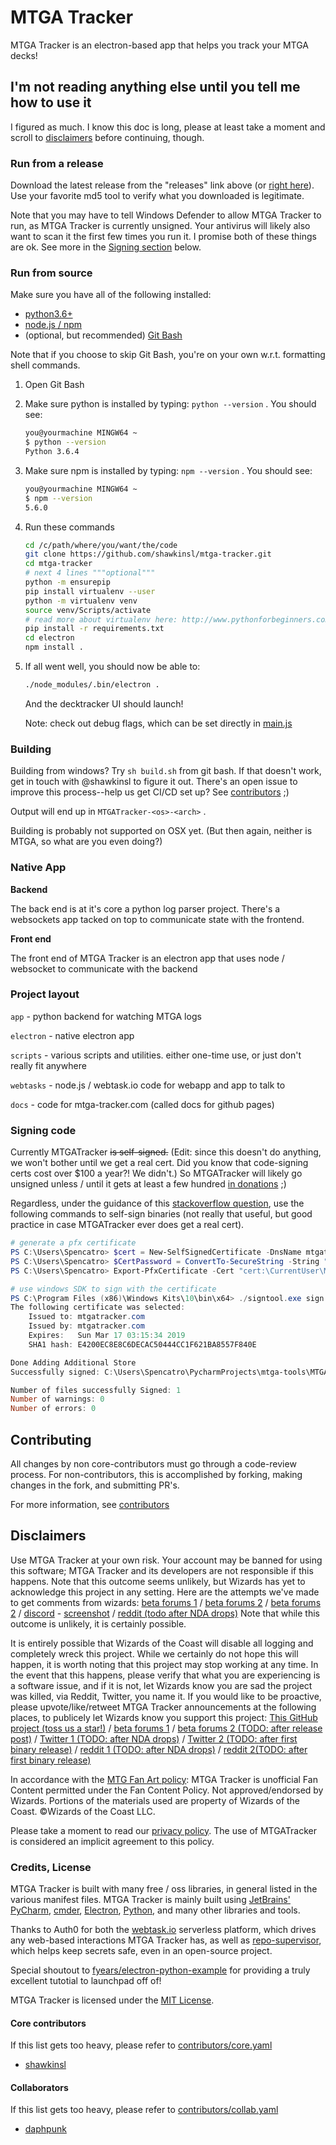 # MTGA Tracker

MTGA Tracker is an electron-based app that helps you track your MTGA decks!

## I'm not reading anything else until you tell me how to use it

I figured as much. I know this doc is long, please at least take a moment and scroll to [disclaimers](#disclaimers)
before continuing, though.

### Run from a release

Download the latest release from the "releases" link above (or
[right here](https://github.com/shawkinsl/mtga-tracker/releases)). Use your favorite md5 tool to verify what you
downloaded is legitimate.

Note that you may have to tell Windows Defender to allow MTGA Tracker to run, as MTGA Tracker is currently
unsigned. Your antivirus will likely also want to scan it the first few times you run it. I promise both of
these things are ok. See more in the [Signing section](https://github.com/shawkinsl/mtga-tracker#signing-code) below.

### Run from source

Make sure you have all of the following installed:
- [python3.6+](https://www.python.org/downloads/)
- [node.js / npm](https://nodejs.org/en/download/)
- (optional, but recommended) [Git Bash](https://git-scm.com/downloads)

Note that if you choose to skip Git Bash, you're on your own w.r.t. formatting shell commands.

1. Open Git Bash
1. Make sure python is installed by typing: `python --version` . You should see:
    ```bash
    you@yourmachine MINGW64 ~
    $ python --version
    Python 3.6.4
    ```
1. Make sure npm is installed by typing: `npm --version` .  You should see:
    ```bash
    you@yourmachine MINGW64 ~
    $ npm --version
    5.6.0
    ```
1. Run these commands
    ```bash
    cd /c/path/where/you/want/the/code
    git clone https://github.com/shawkinsl/mtga-tracker.git
    cd mtga-tracker
    # next 4 lines """optional"""
    python -m ensurepip
    pip install virtualenv --user
    python -m virtualenv venv
    source venv/Scripts/activate
    # read more about virtualenv here: http://www.pythonforbeginners.com/basics/how-to-use-python-virtualenv
    pip install -r requirements.txt
    cd electron
    npm install .
    ```
1. If all went well, you should now be able to:
    ```bash
    ./node_modules/.bin/electron .
    ```
    And the decktracker UI should launch!
    
    Note: check out debug flags, which can be set directly in
    [main.js](https://github.com/shawkinsl/mtga-tracker/blob/master/electron/main.js#L22)
    
### Building

Building from windows? Try `sh build.sh` from git bash. If that doesn't work, get in touch with @shawkinsl to figure it
out. There's an open issue to improve this process--help us get CI/CD set up? See
[contributors](https://github.com/shawkinsl/mtga-tracker/tree/master/contributors) ;)

Output will end up in `MTGATracker-<os>-<arch>` .

Building is probably not supported on OSX yet. (But then again, neither is MTGA, so what are you even doing?)

### Native App
**Backend**

The back end is at it's core a python log parser project. There's a websockets app tacked on top to communicate state
with the frontend.

**Front end**

The front end of MTGA Tracker is an electron app that uses node / websocket to communicate with the backend

### Project layout

`app` - python backend for watching MTGA logs

`electron` - native electron app

`scripts` - various scripts and utilities. either one-time use, or just don't really fit anywhere

`webtasks` - node.js / webtask.io code for webapp and app to talk to

`docs` - code for mtga-tracker.com (called docs for github pages)

### Signing code

Currently MTGATracker ~~is self-signed.~~ (Edit: since this doesn't do anything, we won't bother until
we get a real cert. Did you know that code-signing certs cost over $100 a year?! We didn't.)
So MTGATracker will likely go unsigned unless / until it gets at least a few hundred
[in donations](https://github.com/shawkinsl/mtga-tracker/blob/master/contributors/fundraising.md) ;)
 
Regardless, under the guidance of this [stackoverflow question](https://stackoverflow.com/questions/84847/how-do-i-create-a-self-signed-certificate-for-code-signing-on-windows),
use the following commands to self-sign binaries (not really that useful, but good practice in case MTGATracker ever
does get a real cert).

```powershell
# generate a pfx certificate
PS C:\Users\Spencatro> $cert = New-SelfSignedCertificate -DnsName mtgatracker.com -Type CodeSigning -CertStoreLocation Cert:\CurrentUser\My
PS C:\Users\Spencatro> $CertPassword = ConvertTo-SecureString -String "my_passowrd" -Force –AsPlainText
PS C:\Users\Spencatro> Export-PfxCertificate -Cert "cert:\CurrentUser\My\$($cert.Thumbprint)" -FilePath "c:\t.pfx" -Password $CertPassword

# use windows SDK to sign with the certificate
PS C:\Program Files (x86)\Windows Kits\10\bin\x64> ./signtool.exe sign /v /f C:\Users\Spencatro\t.pfx /t http://timestamp.comodoca.com/authenticode /p my_password C:\Users\Spencatro\PycharmProjects\mtga-tools\MTGATracker-win32-x64\MTGATracker.exe
The following certificate was selected:
    Issued to: mtgatracker.com
    Issued by: mtgatracker.com
    Expires:   Sun Mar 17 03:15:34 2019
    SHA1 hash: E4200EC8E8C6DECAC50444CC1F621BA8557F840E

Done Adding Additional Store
Successfully signed: C:\Users\Spencatro\PycharmProjects\mtga-tools\MTGATracker-win32-x64\MTGATracker.exe

Number of files successfully Signed: 1
Number of warnings: 0
Number of errors: 0
```

## Contributing

All changes by non core-contributors must go through a code-review process. For non-contributors, this is accomplished
by forking, making changes in the fork, and submitting PR's.

For more information, see [contributors](https://github.com/shawkinsl/mtga-tracker/tree/master/contributors)

## Disclaimers

Use MTGA Tracker at your own risk. Your account may be banned for using this software; MTGA Tracker and its developers
are not responsible if this happens. Note that this outcome seems unlikely, but Wizards has yet to acknowledge this
project in any setting. Here are the attempts we've made to get comments from wizards:
[beta forums 1](https://mtgarena.community.gl/forums/threads/14685)
/ [beta forums 2](https://mtgarena.community.gl/forums/threads/12269)
/ [beta forums 2](https://mtgarena.community.gl/forums/threads/12269)
/ [discord](https://discordapp.com/channels/167375953561911296/356107498778001409?jump=420293602690859029) -
[screenshot](https://github.com/shawkinsl/mtga-tracker/blob/master/.readme_data/discord.JPG?raw=true)
/ [reddit (todo after NDA drops)](#) 
Note that while this outcome is unlikely, it is certainly possible.

It is entirely possible that Wizards of the Coast will disable all logging and completely wreck this project. While 
we certainly do not hope this will happen, it is worth noting that this project may stop working at any time. In the
event that this happens, please verify that what you are experiencing is a software issue, and if it is not, let
Wizards know you are sad the project was killed, via Reddit, Twitter, you name it. If you would like to be proactive,
please upvote/like/retweet MTGA Tracker announcements at the following places, to publicely let Wizards know you support
this project: [This GitHub project (toss us a star!)](https://github.com/shawkinsl/mtga-tracker)
/ [beta forums 1](https://mtgarena.community.gl/forums/threads/14685)
/ [beta forums 2 (TODO: after release post)](#)
/ [Twitter 1 (TODO: after NDA drops)](#)
/ [Twitter 2 (TODO: after first binary release)](#)
/ [reddit 1 (TODO: after NDA drops)](#)
/ [reddit 2(TODO: after first binary release)](#)

In accordance with the [MTG Fan Art policy](http://company.wizards.com/fancontentpolicy): MTGA Tracker is unofficial
Fan Content permitted under the Fan Content Policy. Not approved/endorsed by Wizards. Portions of the materials used
are property of Wizards of the Coast. ©Wizards of the Coast LLC.

Please take a moment to read our [privacy policy](https://github.com/shawkinsl/mtga-tracker/blob/master/privacy.md).
The use of MTGATracker is considered an implicit agreement to this policy.

### Credits, License

MTGA Tracker is built with many free / oss libraries, in general listed in the various manifest files.
MTGA Tracker is mainly built using [JetBrains' PyCharm](https://www.jetbrains.com/pycharm/), [cmder](http://cmder.net/),
[Electron](https://electronjs.org/), [Python](https://www.python.org/), and many other libraries and tools.

Thanks to Auth0 for both the [webtask.io](https://webtask.io) serverless platform, which drives any web-based
interactions MTGA Tracker has, as well as [repo-supervisor](https://github.com/auth0/repo-supervisor), which helps keep
secrets safe, even in an open-source project.

Special shoutout to [fyears/electron-python-example](https://github.com/fyears/electron-python-example) for providing
a truly excellent tutotial to launchpad off of!

MTGA Tracker is licensed under the [MIT License](https://opensource.org/licenses/MIT).

#### Core contributors

If this list gets too heavy, please refer to [contributors/core.yaml](https://github.com/shawkinsl/mtga-tracker/blob/master/contributors/core.yaml)

- [shawkinsl](https://github.com/shawkinsl)

#### Collaborators

If this list gets too heavy, please refer to [contributors/collab.yaml](https://github.com/shawkinsl/mtga-tracker/blob/master/contributors/core.yaml)

- [daphpunk](https://github.com/daphpunk)